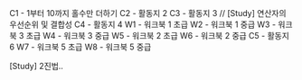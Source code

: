 C1 - 1부터 10까지 홀수만 더하기
C2 - 활동지 2
C3 - 활동지 3 // [Study] 연산자의 우선순위 및 결합성
C4 - 활동지 4
W1 - 워크북 1 초급
W2 - 워크북 1 중급
W3 - 워크북 3 초급
W4 - 워크북 3 중급
W5 - 워크북 2 초급
W6 - 워크북 2 중급
C5 - 활동지 6
W7 - 워크북 5 초급
W8 - 워크북 5 중급

[Study] 2진법..